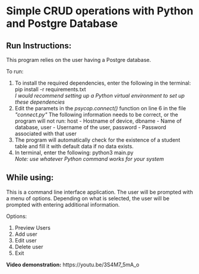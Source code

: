 <h1>Simple CRUD operations with Python and Postgre Database</h1>

<h2>Run Instructions:</h2>

<p>This program relies on the user having a Postgre database.</p>
To run:
<ol>
    <li>To install the required dependencies, enter the following in the terminal: pip install -r requirements.txt</li>
    <i>I would recommend setting up a Python virtual environment to set up these dependencies</i>
    <li> Edit the paramets in the <i>psycop.connect()</i> function on line 6 in the file <i>"connect.py"</i> The following information needs to be correct, or the program will not run: host - Hostname of device, dbname - Name of database, user - Username of the user, password - Password associated with that user</li>
    <li>The program will automatically check for the existence of a student table and fill it with default data if no data exists.</li>
    <li> In terminal, enter the following: python3 main.py </li>
    <i> Note: use whatever Python command works for your system</i>
</ol>

<h2>While using:</h2>
<p> This is a command line interface application. The user will be prompted with a menu of options. Depending on what is selected, the user will be
prompted with entering additional information.</p>
Options:
<ol>
<li>Preview Users</li>
<li>Add user</li>
<li>Edit user</li>
<li>Delete user</li>
<li>Exit</li>
</ol>

<p><b>Video demonstration:</b> https://youtu.be/3S4M7_5mA_o</p>
    
